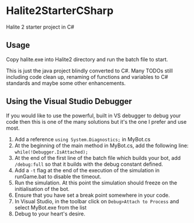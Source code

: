 # Halite2StarterCSharp
Halite 2 starter project in C#

## Usage
Copy halite.exe into Halite2 directory and run the batch file to start.

This is just the java project blindly converted to C#. Many TODOs still including code clean up, renaming of functions and variables to C# standards and maybe some other enhancements.

## Using the Visual Studio Debugger
If you would like to use the powerful, built in VS debugger to debug your code then this is one of the many solutions but it's the one I prefer and use most.

1. Add a reference `using System.Diagnostics;` in MyBot.cs
2. At the beginning of the main method in MyBot.cs, add the following line: `while(!Debugger.IsAttached);`
3. At the end of the first line of the batch file which builds your bot, add ` /debug:full` so that it builds with the debug constant defined.
4. Add a `-t` flag at the end of the execution of the simulation in runGame.bat to disable the timeout.
5. Run the simulation. At this point the simulation should freeze on the initialisation of the bot.
6. Ensure that you have set a break point somewhere in your code.
7. In Visual Studio, in the toolbar click on `Debug>Attach to Process` and select MyBot.exe from the list
8. Debug to your heart's desire.
